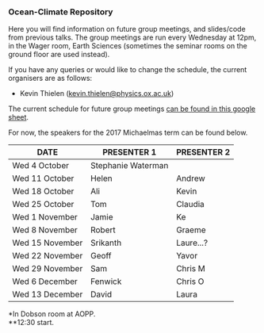 ### Ocean-Climate Repository

Here you will find information on future group meetings, and slides/code from previous talks. The group meetings are run every Wednesday at 12pm, in the Wager room, Earth Sciences (sometimes the seminar rooms on the ground floor are used instead). 

If you have any queries or would like to change the schedule, the current organisers are as follows:

* Kevin Thielen (kevin.thielen@physics.ox.ac.uk)


The current schedule for future group meetings [can be found in this google sheet](https://docs.google.com/spreadsheets/d/1n7oyQaIsahrsW-BJQb1Gk6C39gtiLYZiYlwgB42wlqU/edit#gid=0). 

For now, the speakers for the 2017 Michaelmas term can be found below.

| DATE         | PRESENTER 1    | PRESENTER 2   |
|----------------|-------------------|---------------|
| Wed 4 October  | Stephanie Waterman|               |
| Wed 11 October | Helen             | Andrew        |
| Wed 18 October | Ali               | Kevin         |
| Wed 25 October |  Tom              | Claudia       |
| Wed 1 November | Jamie             | Ke            |
| Wed 8 November | Robert            | Graeme        |
| Wed 15 November| Srikanth          | Laure...?     |
| Wed 22 November| Geoff             | Yavor         |
| Wed 29 November| Sam               | Chris M       |
| Wed 6 December | Fenwick           | Chris O       |
| Wed 13 December| David             | Laura         |


\*In Dobson room at AOPP.  
\*\*12:30 start.
